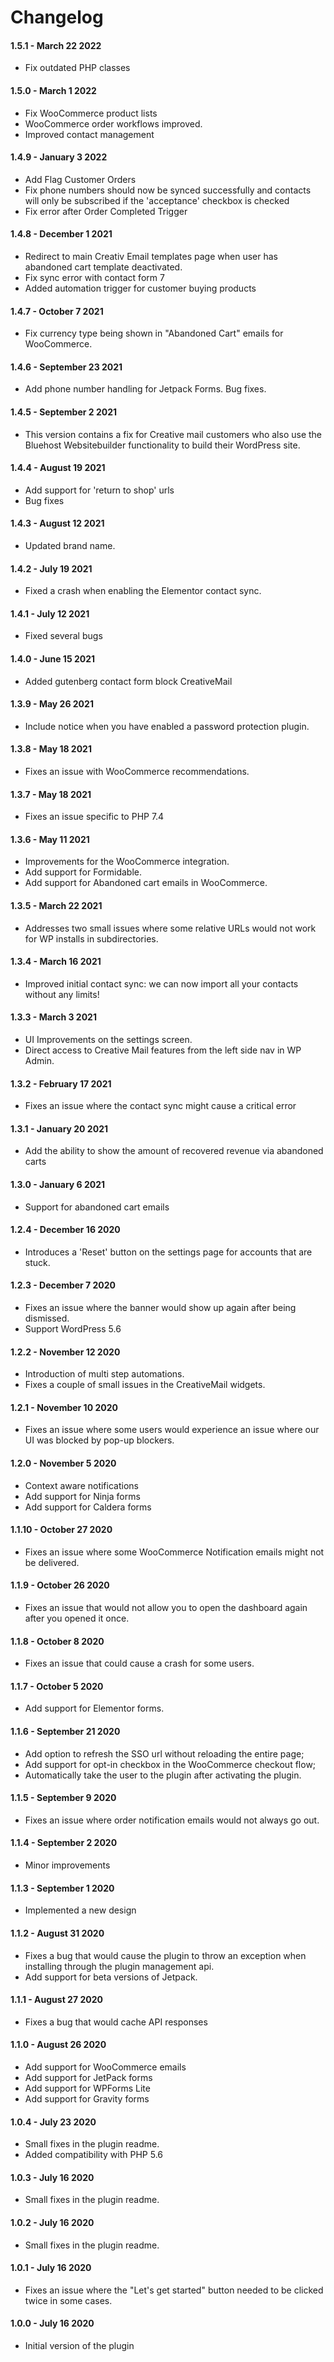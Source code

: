 Changelog
=========
#### 1.5.1 - March 22 2022
- Fix outdated PHP classes

#### 1.5.0 - March 1 2022
- Fix WooCommerce product lists
- WooCommerce order workflows improved.
- Improved contact management

#### 1.4.9 - January 3 2022
- Add Flag Customer Orders
- Fix phone numbers should now be synced successfully and contacts will only be subscribed if the 'acceptance' checkbox is checked
- Fix error after Order Completed Trigger

#### 1.4.8 - December 1 2021
- Redirect to main Creativ Email templates page when user has abandoned cart template deactivated.
- Fix sync error with contact form 7
- Added automation trigger for customer buying products

#### 1.4.7 - October 7 2021
- Fix currency type being shown in "Abandoned Cart" emails for WooCommerce.

#### 1.4.6 - September 23 2021
- Add phone number handling for Jetpack Forms. Bug fixes.

#### 1.4.5 - September 2 2021
- This version contains a fix for Creative mail customers who also use the Bluehost Websitebuilder functionality to build their WordPress site.

#### 1.4.4 - August 19 2021
- Add support for 'return to shop' urls
- Bug fixes

#### 1.4.3 - August 12 2021
- Updated brand name.

#### 1.4.2 - July 19 2021
- Fixed a crash when enabling the Elementor contact sync.

#### 1.4.1 - July 12 2021
- Fixed several bugs

#### 1.4.0 - June 15 2021
- Added gutenberg contact form block CreativeMail

#### 1.3.9 - May 26 2021
- Include notice when you have enabled a password protection plugin.

#### 1.3.8 - May 18 2021
- Fixes an issue with WooCommerce recommendations.

#### 1.3.7 - May 18 2021
- Fixes an issue specific to PHP 7.4

#### 1.3.6 - May 11 2021
- Improvements for the WooCommerce integration.
- Add support for Formidable.
- Add support for Abandoned cart emails in WooCommerce.

#### 1.3.5 - March 22 2021
- Addresses two small issues where some relative URLs would not work for WP installs in subdirectories.

#### 1.3.4 - March 16 2021
- Improved initial contact sync: we can now import all your contacts without any limits!

#### 1.3.3 - March 3 2021
- UI Improvements on the settings screen.
- Direct access to Creative Mail features from the left side nav in WP Admin.

#### 1.3.2 - February 17 2021
- Fixes an issue where the contact sync might cause a critical error

#### 1.3.1 - January 20 2021
- Add the ability to show the amount of recovered revenue via abandoned carts

#### 1.3.0 - January 6 2021
- Support for abandoned cart emails

#### 1.2.4 - December 16 2020
- Introduces a 'Reset' button on the settings page for accounts that are stuck.

#### 1.2.3 - December 7 2020
- Fixes an issue where the banner would show up again after being dismissed.
- Support WordPress 5.6

#### 1.2.2 - November 12 2020
- Introduction of multi step automations.
- Fixes a couple of small issues in the CreativeMail widgets.

#### 1.2.1 - November 10 2020
- Fixes an issue where some users would experience an issue where our UI was blocked by pop-up blockers.

#### 1.2.0 - November 5 2020
- Context aware notifications
- Add support for Ninja forms
- Add support for Caldera forms

#### 1.1.10 - October 27 2020
- Fixes an issue where some WooCommerce Notification emails might not be delivered.

#### 1.1.9 - October 26 2020
 - Fixes an issue that would not allow you to open the dashboard again after you opened it once.
 
#### 1.1.8 - October 8 2020
- Fixes an issue that could cause a crash for some users.

#### 1.1.7 - October 5 2020
- Add support for Elementor forms. 

#### 1.1.6 - September 21 2020
- Add option to refresh the SSO url without reloading the entire page;
- Add support for opt-in checkbox in the WooCommerce checkout flow;
- Automatically take the user to the plugin after activating the plugin.

#### 1.1.5 - September 9 2020
- Fixes an issue where order notification emails would not always go out.

#### 1.1.4 - September 2 2020
- Minor improvements

#### 1.1.3 - September 1 2020
- Implemented a new design

#### 1.1.2 - August 31 2020
- Fixes a bug that would cause the plugin to throw an exception when installing through the plugin management api.
- Add support for beta versions of Jetpack.

#### 1.1.1 - August 27 2020
- Fixes a bug that would cache API responses

#### 1.1.0 - August 26 2020
- Add support for WooCommerce emails
- Add support for JetPack forms
- Add support for WPForms Lite
- Add support for Gravity forms

#### 1.0.4 - July 23 2020
- Small fixes in the plugin readme.
- Added compatibility with PHP 5.6

#### 1.0.3 - July 16 2020
- Small fixes in the plugin readme.

#### 1.0.2 - July 16 2020
- Small fixes in the plugin readme.

#### 1.0.1 - July 16 2020
- Fixes an issue where the "Let's get started" button needed to be clicked twice in some cases.

#### 1.0.0 - July 16 2020
- Initial version of the plugin
